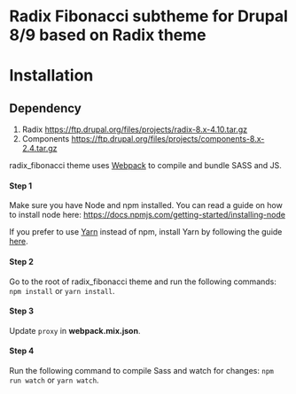 # Radix Fibonacci subtheme for Drupal 8/9 based on Radix theme

# Installation

## Dependency
1. Radix https://ftp.drupal.org/files/projects/radix-8.x-4.10.tar.gz
2. Components  https://ftp.drupal.org/files/projects/components-8.x-2.4.tar.gz

radix_fibonacci theme uses [Webpack](https://webpack.js.org) to compile and bundle SASS and JS.

#### Step 1
Make sure you have Node and npm installed. 
You can read a guide on how to install node here: https://docs.npmjs.com/getting-started/installing-node

If you prefer to use [Yarn](https://yarnpkg.com) instead of npm, install Yarn by following the guide [here](https://yarnpkg.com/docs/install).

#### Step 2
Go to the root of radix_fibonacci theme and run the following commands: `npm install` or `yarn install`.

#### Step 3
Update `proxy` in **webpack.mix.json**.

#### Step 4
Run the following command to compile Sass and watch for changes: `npm run watch` or `yarn watch`.
